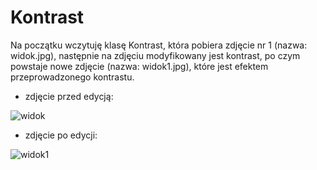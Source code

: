 # Kontrast

Na początku wczytuję klasę Kontrast, która pobiera zdjęcie nr 1 (nazwa: widok.jpg), następnie na zdjęciu modyfikowany jest kontrast, po czym powstaje nowe zdjęcie (nazwa: widok1.jpg), które jest efektem przeprowadzonego kontrastu.


* zdjęcie przed edycją:

![widok](https://user-images.githubusercontent.com/80594097/116009958-88d6b680-a61c-11eb-9a71-3ab2055e1c12.jpg)


* zdjęcie po edycji:

![widok1](https://user-images.githubusercontent.com/80594097/116064850-b22c2c80-a686-11eb-8367-b0a42abdaa66.jpg)

